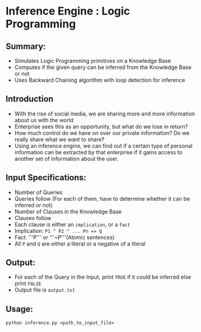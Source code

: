 Inference Engine : Logic Programming
====================================

Summary:
--------
- Simulates Logic Programming primitives on a Knowledge Base
- Computes if the given query can be inferred from the Knowledge Base or not
- Uses Backward Chaining algorithm with loop detection for inference

Introduction
------------
- With the rise of social media, we are sharing more and more information about us with the world
- Enterprise sees this as an opportunity, but what do we lose in return?
- How much control do we have on over our private information? Do we really share what we want to share?
- Using an inference engine, we can find out if a certain type of personal information can be extracted by that enterprise if it gains access to another set of information about the user.


Input Specifications:
---------------------
- Number of Queries
- Queries follow (For each of them, have to determine whether it can be inferred or not)
- Number of Clauses in the Knowledge Base
- Clauses follow
- Each clause is either an ```implication```, or a ```fact```
- Implication: ``` P1 ^ P2 ^ ... Pn => Q ```
- Fact:  '''P''' or '''~P'''(Atomic sentences)
- All ```P``` and ```Q``` are either a literal or a negative of a literal

Output:
-------
- For each of the Query in the Input, print ```TRUE``` if it could be inferred else print ```FALSE```
- Output file is ```output.txt```

Usage:
------
	python inference.py <path_to_input_file>

	 




